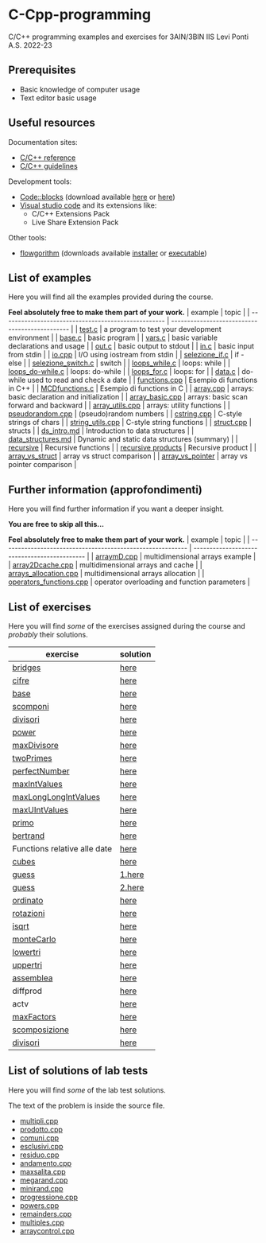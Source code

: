 # C-Cpp-programming
C/C++ programming examples and exercises for 3AIN/3BIN IIS Levi Ponti A.S. 2022-23
## Prerequisites
* Basic knowledge of computer usage
* Text editor basic usage
## Useful resources
Documentation sites:
* [C/C++ reference](https://en.cppreference.com/w/)
* [C/C++ guidelines](https://isocpp.github.io/CppCoreGuidelines/CppCoreGuidelines)

Development tools:
* [Code::blocks](https://www.codeblocks.org/) (download available [here](https://www.fosshub.com/Code-Blocks.html?dwl=codeblocks-20.03mingw-nosetup.exe) or [here](http://sourceforge.net/projects/codeblocks/files/Binaries/20.03/Windows/codeblocks-20.03mingw-setup.exe))
* [Visual studio code](https://code.visualstudio.com/) and its extensions like:
  + C/C++ Extensions Pack
  + Live Share Extension Pack

Other tools:
* [flowgorithm](http://www.flowgorithm.org/) (downloads available [installer](http://www.flowgorithm.org/download/files/Flowgorithm-Setup.zip) or [executable](http://www.flowgorithm.org/download/files/Flowgorithm-exe-only.zip))

## List of examples
Here you will find all the examples provided during the course.

**Feel absolutely free to make them part of your work.**
| example                                             | topic                                          |
| --------------------------------------------------- | ---------------------------------------------- |
| [test.c](examples/test.c)                           | a program to test your development environment |
| [base.c](examples/base.c)                           | basic program                                  |
| [vars.c](examples/vars.c)                           | basic variable declarations and usage          |
| [out.c](examples/out.c)                             | basic output to stdout                         |
| [in.c](examples/in.c)                               | basic input from stdin                         |
| [io.cpp](examples/io.cpp)                           | I/O using iostream from stdin                  |
| [selezione_if.c](examples/selezione_if.c)           | if - else                                      |
| [selezione_switch.c](examples/selezione_switch.c)   | switch                                         |
| [loops_while.c](examples/loops_while.c)             | loops: while                                   |
| [loops_do-while.c](examples/loops_do-while.c)       | loops: do-while                                |
| [loops_for.c](examples/loops_for.c)                 | loops: for                                     |
| [data.c](examples/data.c)                           | do-while used to read and check a date         |
| [functions.cpp](examples/functions.cpp)             | Esempio di functions in C++                    |
| [MCDfunctions.c](examples/MCDFunctions.c)           | Esempio di functions in C                      |
| [array.cpp](examples/array.cpp)                     | arrays: basic declaration and initialization   |
| [array_basic.cpp](examples/array_basic.cpp)         | arrays: basic scan forward and backward        |
| [array_utils.cpp](examples/array_utils.cpp)         | arrays: utility functions                      |
| [pseudorandom.cpp](examples/pseudorandom.cpp)       | (pseudo)random numbers                         |
| [cstring.cpp](examples/cstring.cpp)                 | C-style strings of chars                       |
| [string_utils.cpp](examples/string_utils.cpp)       | C-style string functions                       |
| [struct.cpp](examples/struct.cpp)                   | structs                                        |
| [ds_intro.md](examples/ds_intro.md)                 | Introduction to data structures                |
| [data_structures.md](examples/data_structures.md)   | Dynamic and static data structures (summary)   |
| [recursive](examples/recursive.cpp)                 | Recursive functions                            |
| [recursive products](examples/recursiveProduct.cpp) | Recursive product                              |
| [array_vs_struct](examples/array_vs_struct.cpp)     | array vs struct comparison                     |
| [array_vs_pointer](examples/array_vs_pointer.cpp)   | array vs pointer comparison                    |

## Further information (approfondimenti)
Here you will find further information if you want a deeper insight.

**You are free to skip all this...**

**Feel absolutely free to make them part of your work.**
| example                                                    | topic                                        |
| ---------------------------------------------------------- | -------------------------------------------- |
| [arraymD.cpp](further/arraymD.cpp)                         | multidimensional arrays example              |
| [array2Dcache.cpp](further/array2Dcache.cpp)               | multidimensional arrays and cache            |
| [arrays_allocation.cpp](further/arrays_allocation.cpp)     | multidimensional arrays allocation           |
| [operators_functions.cpp](further/operators_functions.cpp) | operator overloading and function parameters |

## List of exercises
Here you will find *some* of the exercises assigned during the course and *probably* their solutions.

| exercise                                                  | solution                                   |
| --------------------------------------------------------- | ------------------------------------------ |
| [bridges](exercises/bridges.md)                           | [here](solutions/bridges.c)                |
| [cifre](exercises/cifre.md)                               | [here](solutions/cifre.c)                  |
| [base](exercises/base.md)                                 | [here](solutions/base.c)                   |
| [scomponi](exercises/scomponi.md)                         | [here](solutions/scomponi.c)               |
| [divisori](exercises/divisori.md)                         | [here](solutions/divisori.c)               |
| [power](exercises/power.md)                               | [here](solutions/power.cpp)                |
| [maxDivisore](exercises/maxDivisore.md)                   | [here](solutions/maxDivisore.cpp)          |
| [twoPrimes](exercises/twoPrimes.md)                       | [here](solutions/twoPrimes.cpp)            |
| [perfectNumber](exercises/perfectNumber.md)               | [here](solutions/perfectNumber.cpp)        |
| [maxIntValues](exercises/maxIntValues.md)                 | [here](solutions/maxIntValues.cpp)         |
| [maxLongLongIntValues](exercises/maxLongLongIntValues.md) | [here](solutions/maxLongLongIntValues.cpp) |
| [maxUIntValues](exercises/maxUIntValues.md)               | [here](solutions/maxUIntValues.cpp)        |
| [primo](exercises/primo.md)                               | [here](solutions/primo.cpp)                |
| [bertrand](exercises/bertrand.md)                         | [here](solutions/bertrand.cpp)             |
| Functions relative alle date                              | [here](solutions/dateExercise.cpp)         |
| [cubes](exercises/cubes.md)                               | [here](solutions/cubes.cpp)                |
| [guess](exercises/guess.md)                               | [1.here](solutions/youguess.cpp)           |
| [guess](exercises/guess.md)                               | [2.here](solutions/iguess.cpp)             |
| [ordinato](exercises/ordinato.md)                         | [here](solutions/ordinato.cpp)             |
| [rotazioni](exercises/rotazioni.md)                       | [here](solutions/rotazioni.cpp)            |
| [isqrt](exercises/isqrt.md)                               | [here](solutions/isqrt.cpp)                |
| [monteCarlo](exercises/monteCarlo.md)                     | [here](solutions/monteCarlo.cpp)           |
| [lowertri](exercises/lowertri.md)                         | [here](solutions/lowertri.cpp)             |
| [uppertri](exercises/uppertri.md)                         | [here](solutions/uppertri.cpp)             |
| [assemblea](exercises/assemblea.md)                       | [here](solutions/assemblea.cpp)            |
| diffprod                                                  | [here](solutions/diffprod.cpp)             |
| actv                                                      | [here](solutions/actv.cpp)                 |
| [maxFactors](exercises/maxFactors.md)                     | [here](solutions/maxfactors.cpp)           |
| [scomposizione](exercises/scomposizione.md)               | [here](solutions/scomposizione.cpp)        |
| [divisori](exercises/divisori2.md)                        | [here](solutions/divisori.cpp)             |

## List of solutions of lab tests
Here you will find *some* of the lab test solutions.

The text of the problem is inside the source file.

* [multipli.cpp](tests/multipli.cpp)
* [prodotto.cpp](tests/prodotto.cpp)
* [comuni.cpp](tests/comuni.cpp)
* [esclusivi.cpp](tests/esclusivi.cpp)
* [residuo.cpp](tests/residuo.cpp)
* [andamento.cpp](tests/andamento.cpp)
* [maxsalita.cpp](tests/maxsalita.cpp)
* [megarand.cpp](tests/megarand.cpp)
* [minirand.cpp](tests/minirand.cpp)
* [progressione.cpp](tests/progressione.cpp)
* [powers.cpp](tests/powers.cpp)
* [remainders.cpp](tests/remainders.cpp)
* [multiples.cpp](tests/multiples.cpp)
* [arraycontrol.cpp](tests/arraycontrol.cpp)
